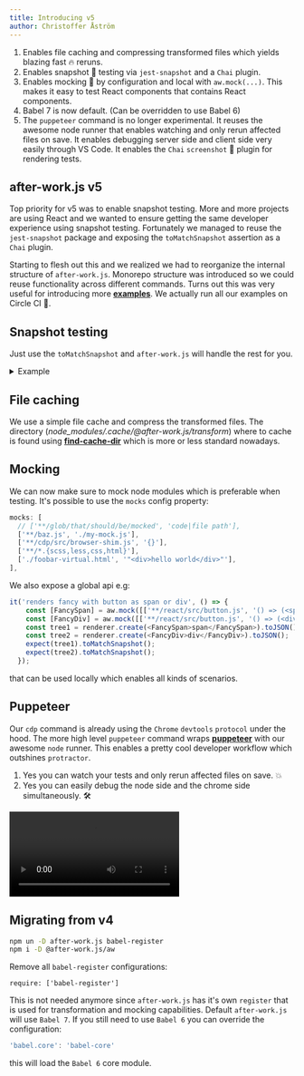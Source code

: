 ```yaml
---
title: Introducing v5
author: Christoffer Åström
---
```


1. Enables file caching and compressing transformed files which yields blazing fast 🔥 reruns.
2. Enables snapshot 📸 testing via `jest-snapshot` and a `Chai` plugin.
3. Enables mocking 🧙‍ by configuration and local with `aw.mock(...)`. This makes it easy to test React components that contains React components.
4. Babel 7 is now default. (Can be overridden to use Babel 6)
5. The `puppeteer` command is no longer experimental. It reuses the awesome node runner that enables watching and only rerun affected files on save. It enables debugging server side and client side very easily through VS Code. It enables the `Chai` `screenshot` 📸 plugin for rendering tests.

<!--truncate-->

## after-work.js v5

Top priority for v5 was to enable snapshot testing. More and more projects are using React and we wanted to ensure getting the same developer experience using snapshot testing. Fortunately we managed to reuse the `jest-snapshot` package and exposing the `toMatchSnapshot` assertion as a `Chai` plugin.

Starting to flesh out this and we realized we had to reorganize the internal structure of `after-work.js`. Monorepo structure was introduced so we could reuse functionality across different commands. Turns out this was very useful for introducing more [**examples**](https://aw.netlify.com/examples.html). We actually run all our examples on Circle CI 🚀.

## Snapshot testing

Just use the `toMatchSnapshot` and `after-work.js` will handle the rest for you.

<details><summary>Example</summary>
<p>

```javascript
import React from 'react';
import renderer from 'react-test-renderer';
import 'foo.scss';
import 'bar.less';
import 'baz.css';
import Button from '../src/button';

describe('button', () => {
  it('renders correctly', () => {
    const tree = renderer.create(<Button>Text</Button>).toJSON();
    expect(tree).toMatchSnapshot();
    const tree1 = renderer.create(<Button>Text1</Button>).toJSON();
    expect(tree1).toMatchSnapshot();
  });
  it('renders fancy', () => {
    const tree1 = renderer.create(<Button>fancy1</Button>).toJSON();
    expect(tree1).toMatchSnapshot();
  });
});
```

</p>
</details>

## File caching

We use a simple file cache and compress the transformed files. The directory (*node_modules/.cache/@after-work.js/transform*) where to cache is found using [**find-cache-dir**](https://github.com/avajs/find-cache-dir) which is more or less standard nowadays.

## Mocking

We can now make sure to mock node modules which is preferable when testing. It's possible to use the `mocks` config property:

```js
mocks: [
  // ['**/glob/that/should/be/mocked', 'code|file path'],
  ['**/baz.js', './my-mock.js'],
  ['**/cdp/src/browser-shim.js', '{}'],
  ['**/*.{scss,less,css,html}'],
  ['./foobar-virtual.html', '"<div>hello world</div>"'],
],
```

We also expose a global api e.g:

```js
it('renders fancy with button as span or div', () => {
    const [FancySpan] = aw.mock([['**/react/src/button.js', '() => (<span>hhhhh</span>)']], ['../src/fancy-button']);
    const [FancyDiv] = aw.mock([['**/react/src/button.js', '() => (<div>ggggg</div>)']], ['../src/fancy-button']);
    const tree1 = renderer.create(<FancySpan>span</FancySpan>).toJSON();
    const tree2 = renderer.create(<FancyDiv>div</FancyDiv>).toJSON();
    expect(tree1).toMatchSnapshot();
    expect(tree2).toMatchSnapshot();
  });
```

that can be used locally which enables all kinds of scenarios.

## Puppeteer

Our `cdp` command is already using the `Chrome` `devtools` `protocol` under the hood. The more high level `puppeteer` command wraps [**puppeteer**](https://github.com/GoogleChrome/puppeteer) with our awesome `node` runner. This enables a pretty cool developer workflow which outshines `protractor`.

1. Yes you can watch your tests and only rerun affected files on save. 💥
2. Yes you can easily debug the node side and the chrome side simultaneously. 🛠

<video controls style="max-width: 100%">
  <source src="/videos/puppeteer-debug.mp4" type="video/mp4">
  <p>Your browser doesn't support HTML5 video. Here is
     a <a href="/videos/puppeteer-debug.mp4">link to the video</a> instead.</p>
</video>

## Migrating from v4

```sh
npm un -D after-work.js babel-register
npm i -D @after-work.js/aw
```

Remove all `babel-register` configurations:

```
require: ['babel-register']
```

This is not needed anymore since `after-work.js` has it's own `register` that is used for transformation and mocking capabilities. Default `after-work.js` will use `Babel 7`. If you still need to use `Babel 6` you can override the configuration:

```js
'babel.core': 'babel-core'
```

this will load the `Babel 6` core module.
